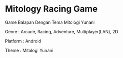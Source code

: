 # Mitology Racing Game
  Game Balapan Dengan Tema Mitologi Yunani

  Genre       : Arcade, Racing, Adventure, Multiplayer(LAN), 2D
 
  Platform    : Android
 
  Theme       : Mitologi Yunani
